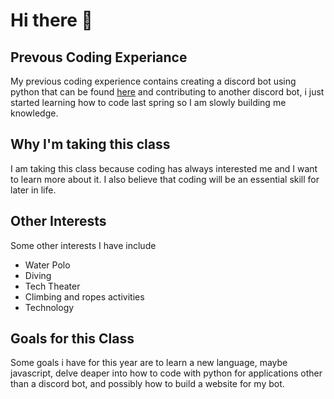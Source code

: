 # Hi there 👋
## Prevous Coding Experiance 
My previous coding experience contains creating a discord bot using python that can be found [here](https://replit.com/@asherthethrashe/Alpha-Gaming-Factoid-bot) and contributing to another discord bot, i just started learning how to code last spring so I am slowly building me knowledge.  
## Why I'm taking this class
I am taking this class because coding has always interested me and I want to learn more about it. I also believe that coding will be an essential skill for later in life.
## Other Interests
Some other interests I have include
* Water Polo
* Diving
* Tech Theater
* Climbing and ropes activities
* Technology
## Goals for this Class
Some goals i have for this year are to learn a new language, maybe javascript, delve deaper into how to code with python for applications other than a discord bot, and possibly how to build a website for my bot.
